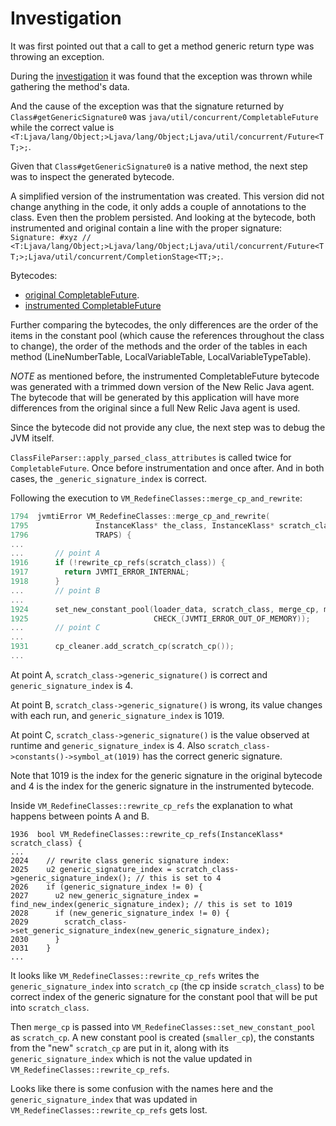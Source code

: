 # Investigation

It was first pointed out that a call to get a method generic return type was throwing an exception.

During the [investigation](https://github.com/newrelic/newrelic-java-agent/issues/526) it was found that the exception was thrown while gathering the method's data.

And the cause of the exception was that the signature returned by `Class#getGenericSignature0` was `java/util/concurrent/CompletableFuture` while the correct value is `<T:Ljava/lang/Object;>Ljava/lang/Object;Ljava/util/concurrent/Future<TT;>;`.

Given that `Class#getGenericSignature0` is a native method, the next step was to inspect the generated bytecode.

A simplified version of the instrumentation was created. This version did not change anything in the code, it only adds a couple of annotations to the class. Even then the problem persisted. And looking at the bytecode, both instrumented and original contain a line with the proper signature: 
`Signature: #xyz // <T:Ljava/lang/Object;>Ljava/lang/Object;Ljava/util/concurrent/Future<TT;>;Ljava/util/concurrent/CompletionStage<TT;>;`.

Bytecodes:
- [original CompletableFuture](CompletableFuture.bytecode.txt).
- [instrumented CompletableFuture](CompletableFuture-instrumented.bytecode.txt)

Further comparing the bytecodes, the only differences are the order of the items in the constant pool (which cause the references throughout the class to change), the order of the methods and the order of the tables in each method (LineNumberTable, LocalVariableTable, LocalVariableTypeTable).

*NOTE* as mentioned before, the instrumented CompletableFuture bytecode was generated with a trimmed down version of the New Relic Java agent. The bytecode that will be generated by this application will have more differences from the original since a full New Relic Java agent is used.

Since the bytecode did not provide any clue, the next step was to debug the JVM itself.

`ClassFileParser::apply_parsed_class_attributes` is called twice for `CompletableFuture`. Once before instrumentation and once after. And in both cases, the `_generic_signature_index` is correct.

Following the execution to `VM_RedefineClasses::merge_cp_and_rewrite`:
```c++
1794  jvmtiError VM_RedefineClasses::merge_cp_and_rewrite(
1795               InstanceKlass* the_class, InstanceKlass* scratch_class,
1796               TRAPS) {
...
...       // point A
1916      if (!rewrite_cp_refs(scratch_class)) { 
1917        return JVMTI_ERROR_INTERNAL;
1918      }
...       // point B
...
1924      set_new_constant_pool(loader_data, scratch_class, merge_cp, merge_cp_length,
1925                            CHECK_(JVMTI_ERROR_OUT_OF_MEMORY));
...       // point C
...
1931      cp_cleaner.add_scratch_cp(scratch_cp());
...
```
At point A, `scratch_class->generic_signature()` is correct and `generic_signature_index` is 4.

At point B, `scratch_class->generic_signature()` is wrong, its value changes with each run, and `generic_signature_index` is 1019.

At point C, `scratch_class->generic_signature()` is the value observed at runtime and `generic_signature_index` is 4. Also `scratch_class->constants()->symbol_at(1019)` has the correct generic signature.

Note that 1019 is the index for the generic signature in the original bytecode and 4 is the index for the generic signature in the instrumented bytecode.

Inside `VM_RedefineClasses::rewrite_cp_refs` the explanation to what happens between points A and B.
```
1936  bool VM_RedefineClasses::rewrite_cp_refs(InstanceKlass* scratch_class) {
...
2024    // rewrite class generic signature index:
2025    u2 generic_signature_index = scratch_class->generic_signature_index(); // this is set to 4
2026    if (generic_signature_index != 0) {
2027      u2 new_generic_signature_index = find_new_index(generic_signature_index); // this is set to 1019
2028      if (new_generic_signature_index != 0) {
2029        scratch_class->set_generic_signature_index(new_generic_signature_index);
2030      }
2031    }
...
```


It looks like `VM_RedefineClasses::rewrite_cp_refs` writes the `generic_signature_index` into `scratch_cp` (the cp inside `scratch_class`) to be correct index of the generic signature for the constant pool that will be put into `scratch_class`.

Then `merge_cp` is passed into `VM_RedefineClasses::set_new_constant_pool` as `scratch_cp`. A new constant pool is created (`smaller_cp`), the constants from the "new" `scratch_cp` are put in it, along with its `generic_signature_index` which is not the value updated in `VM_RedefineClasses::rewrite_cp_refs`.

Looks like there is some confusion with the names here and the `generic_signature_index` that was updated in `VM_RedefineClasses::rewrite_cp_refs` gets lost.
